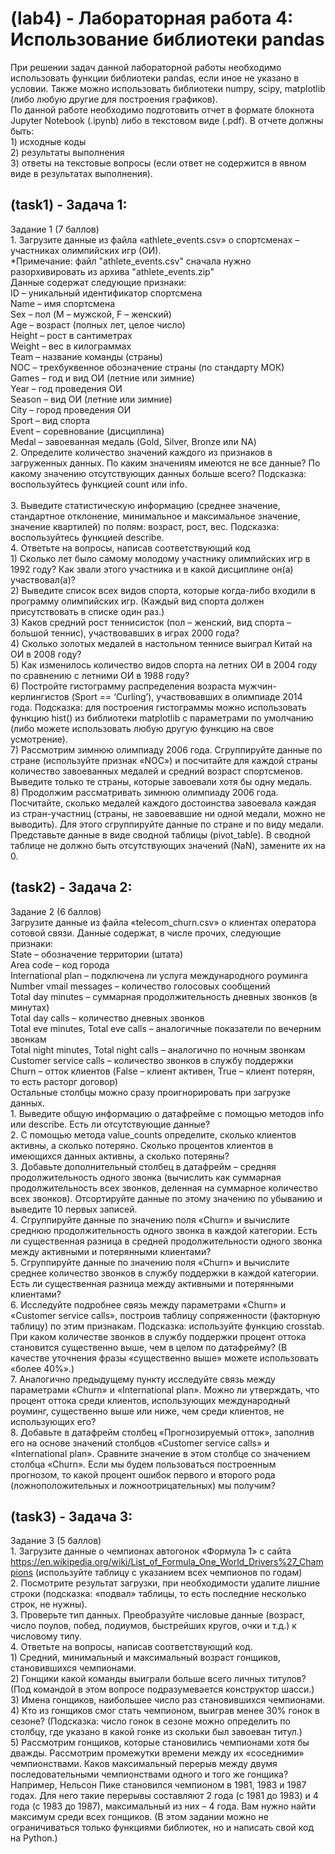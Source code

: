 # (lab4) - Лабораторная работа 4: Использование библиотеки pandas
При решении задач данной лабораторной работы необходимо использовать 
функции библиотеки pandas, если иное не указано в условии. Также можно 
использовать библиотеки numpy, scipy, matplotlib (либо любую другие для 
построения графиков). 
<br />По данной работе необходимо подготовить отчет в формате блокнота Jupyter 
Notebook (.ipynb) либо в текстовом виде (.pdf). В отчете должны быть: 
<br />1) исходные коды 
<br />2) результаты выполнения 
<br />3) ответы на текстовые вопросы (если ответ не содержится в явном виде в 
результатах выполнения). 

## (task1) - Задача 1:
Задание 1 (7 баллов) 
<br />1. Загрузите данные из файла «athlete_events.csv» о спортсменах – участниках 
олимпийских игр (ОИ). 
<br /> *Примечание: файл "athlete_events.csv" сначала нужно разорхивировать из архива "athlete_events.zip"
<br />Данные содержат следующие признаки: 
<br />ID – уникальный идентификатор спортсмена 
<br />Name – имя спортсмена 
<br />Sex – пол (M – мужской, F – женский) 
<br />Age – возраст (полных лет, целое число) 
<br />Height – рост в сантиметрах 
<br />Weight – вес в килограммах 
<br />Team – название команды (страны) 
<br />NOC – трехбуквенное обозначение страны (по стандарту МОК) 
<br />Games – год и вид ОИ (летние или зимние) 
<br />Year – год проведения ОИ 
<br />Season – вид ОИ (летние или зимние) 
<br />City – город проведения ОИ 
<br />Sport – вид спорта 
<br />Event – соревнование (дисциплина) 
<br />Medal – завоеванная медаль (Gold, Silver, Bronze или NA) 
<br />2. Определите количество значений каждого из признаков в загруженных данных. По 
каким значениям имеются не все данные? По какому значению отсутствующих 
данных больше всего? Подсказка: воспользуйтесь функцией count или info.  
<br />3. Выведите статистическую информацию (среднее значение, стандартное 
отклонение, минимальное и максимальное значение, значение квартилей) по 
полям: возраст, рост, вес. Подсказка: воспользуйтесь функцией describe. 
<br />4. Ответьте на вопросы, написав соответствующий код 
<br />1) Сколько лет было самому молодому участнику олимпийских игр в 1992 
году? Как звали этого участника и в какой дисциплине он(а) участвовал(а)? 
<br />2) Выведите список всех видов спорта, которые когда-либо входили в 
программу олимпийских игр. (Каждый вид спорта должен присутствовать 
в списке один раз.) 
<br />3) Каков средний рост теннисисток (пол – женский, вид спорта – большой 
теннис), участвовавших в играх 2000 года? 
<br />4) Сколько золотых медалей в настольном теннисе выиграл Китай на ОИ в 
2008 году? 
<br />5) Как изменилось количество видов спорта на летних ОИ в 2004 году по 
сравнению с летними ОИ в 1988 году?
<br />6) Постройте гистограмму распределения возраста мужчин-керлингистов 
(Sport == ‘Curling’), участвовавших в олимпиаде 2014 года. Подсказка: для 
построения гистограммы можно использовать функцию hist() из 
библиотеки matplotlib с параметрами по умолчанию (либо можете 
использовать любую другую функцию на свое усмотрение). 
<br />7)  Рассмотрим зимнюю олимпиаду 2006 года. Сгруппируйте данные по стране 
(используйте признак «NOC») и посчитайте для каждой страны количество 
завоеванных медалей и средний возраст спортсменов. Выведите только те 
страны, которые завоевали хотя бы одну медаль. 
<br />8) Продолжим рассматривать зимнюю олимпиаду 2006 года. Посчитайте, 
сколько медалей каждого достоинства завоевала каждая из стран-участниц 
(страны, не завоевавшие ни одной медали, можно не выводить). Для этого 
сгруппируйте данные по стране и по виду медали. Представьте данные в 
виде сводной таблицы (pivot_table). В сводной таблице не должно быть 
отсутствующих значений (NaN), замените их на 0.

## (task2) - Задача 2:
Задание 2 (6 баллов) 
<br />Загрузите данные из файла «telecom_churn.csv» о клиентах оператора сотовой 
связи. Данные содержат, в числе прочих, следующие признаки: 
<br />State – обозначение территории (штата) 
<br />Area code – код города 
<br />International plan – подключена ли услуга международного роуминга 
<br />Number vmail messages – количество голосовых сообщений 
<br />Total day minutes – суммарная продолжительность дневных звонков (в минутах) 
<br />Total day calls – количество дневных звонков 
<br />Total eve minutes, Total eve calls – аналогичные показатели по вечерним звонкам 
<br />Total night minutes, Total night calls – аналогично по ночным звонкам 
<br />Customer service calls – количество звонков в службу поддержки 
<br />Churn – отток клиентов (False – клиент активен, True – клиент потерян, то есть 
расторг договор) 
<br />Остальные столбцы можно сразу проигнорировать при загрузке данных. 
<br />1. Выведите общую информацию о датафрейме с помощью методов info или describe. 
Есть ли отсутствующие данные? 
<br />2. С помощью метода value_counts определите, сколько клиентов активны, а сколько 
потеряно. Сколько процентов клиентов в имеющихся данных активны, а сколько 
потеряны? 
<br />3. Добавьте дополнительный столбец в датафрейм – средняя продолжительность 
одного звонка (вычислить как суммарная продолжительность всех звонков, 
деленная на суммарное количество всех звонков). Отсортируйте данные по этому 
значению по убыванию и выведите 10 первых записей. 
<br />4. Сгруппируйте данные по значению поля «Churn» и вычислите среднюю 
продолжительность одного звонка в каждой категории. Есть ли существенная 
разница в средней продолжительности одного звонка между активными и 
потерянными клиентами? 
<br />5. Сгруппируйте данные по значению поля «Churn» и вычислите среднее количество 
звонков в службу поддержки в каждой категории. Есть ли существенная разница 
между активными и потерянными клиентами? 
<br />6. Исследуйте подробнее связь между параметрами «Churn» и «Customer service calls», 
построив таблицу сопряженности (факторную таблицу) по этим признакам. 
Подсказка: используйте функцию crosstab. При каком количестве звонков в 
службу поддержки процент оттока становится существенно выше, чем в целом по 
датафрейму? (В качестве уточнения фразы «существенно выше» можете 
использовать «более 40%».)
<br />7. Аналогично предыдущему пункту исследуйте связь между параметрами «Churn» и 
«International plan». Можно ли утверждать, что процент оттока среди клиентов, 
использующих международный роуминг, существенно выше или ниже, чем среди 
клиентов, не использующих его? 
<br />8. Добавьте в датафрейм столбец «Прогнозируемый отток», заполнив его на основе 
значений столбцов «Customer service calls» и «International plan». Сравните 
значение в этом столбце со значением столбца «Churn». Если мы будем 
пользоваться построенным прогнозом, то какой процент ошибок первого и 
второго рода (ложноположительных и ложноотрицательных) мы получим?

## (task3) - Задача 3:
Задание 3 (5 баллов) 
<br />1. Загрузите данные о чемпионах автогонок «Формула 1» с сайта 
https://en.wikipedia.org/wiki/List_of_Formula_One_World_Drivers%27_Champions 
(используйте таблицу с указанием всех чемпионов по годам) 
<br />2. Посмотрите результат загрузки, при необходимости удалите лишние строки 
(подсказка: «подвал» таблицы, то есть последние несколько строк, не нужны). 
<br />3. Проверьте тип данных. Преобразуйте числовые данные (возраст, число поулов, 
побед, подиумов, быстрейших кругов, очки и т.д.) к числовому типу. 
<br />4. Ответьте на вопросы, написав соответствующий код. 
<br />1) Средний, минимальный и максимальный возраст гонщиков, 
становившихся чемпионами. 
<br />2) Гонщики какой команды выиграли больше всего личных титулов? (Под 
командой в этом вопросе подразумевается конструктор шасси.) 
<br />3) Имена гонщиков, наибольшее число раз становившихся чемпионами. 
<br />4) Кто из гонщиков смог стать чемпионом, выиграв менее 30% гонок в сезоне? 
(Подсказка: число гонок в сезоне можно определить по столбцу, где указано 
в какой гонке из скольки был завоеван титул.) 
<br />5) Рассмотрим гонщиков, которые становились чемпионами хотя бы дважды. 
Рассмотрим промежутки времени между их «соседними» чемпионствами. 
Каков максимальный перерыв между двумя последовательными 
чемпионствами одного и того же гонщика? Например, Нельсон Пике 
становился чемпионом в 1981, 1983 и 1987 годах. Для него такие перерывы 
составляют 2 года (с 1981 до 1983) и 4 года (с 1983 до 1987), максимальный 
из них – 4 года. Вам нужно найти максимум среди всех гонщиков. (В этом 
задании можно не ограничиваться только функциями библиотек, но и написать свой код на Python.)

